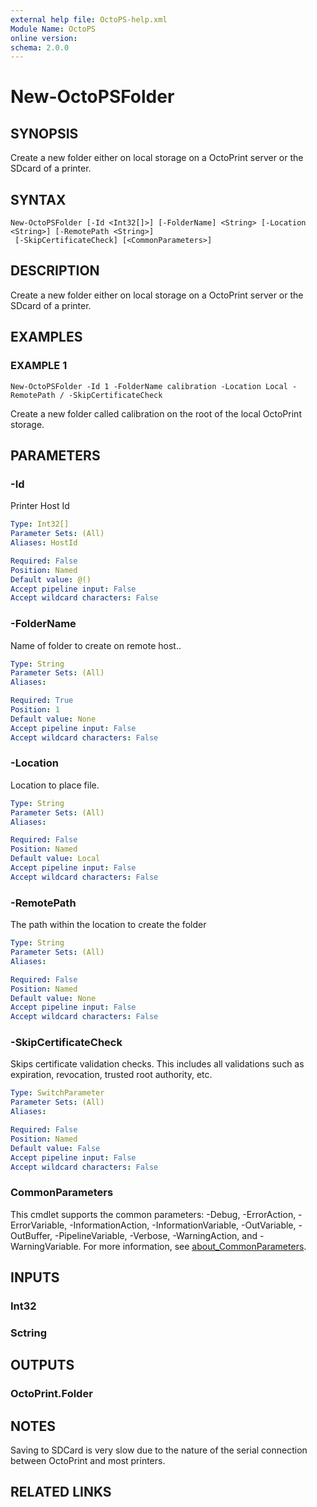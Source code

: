 ```yaml
---
external help file: OctoPS-help.xml
Module Name: OctoPS
online version:
schema: 2.0.0
---
```


# New-OctoPSFolder

## SYNOPSIS
Create a new folder either on local storage on a OctoPrint server or the SDcard of a printer.

## SYNTAX

```
New-OctoPSFolder [-Id <Int32[]>] [-FolderName] <String> [-Location <String>] [-RemotePath <String>]
 [-SkipCertificateCheck] [<CommonParameters>]
```

## DESCRIPTION
Create a new folder either on local storage on a OctoPrint server or the SDcard of a printer.

## EXAMPLES

### EXAMPLE 1
```
New-OctoPSFolder -Id 1 -FolderName calibration -Location Local -RemotePath / -SkipCertificateCheck
```

Create a new folder called calibration on the root of the local OctoPrint storage.

## PARAMETERS

### -Id
Printer Host Id

```yaml
Type: Int32[]
Parameter Sets: (All)
Aliases: HostId

Required: False
Position: Named
Default value: @()
Accept pipeline input: False
Accept wildcard characters: False
```

### -FolderName
Name of folder to create on remote host..

```yaml
Type: String
Parameter Sets: (All)
Aliases:

Required: True
Position: 1
Default value: None
Accept pipeline input: False
Accept wildcard characters: False
```

### -Location
Location to place file.

```yaml
Type: String
Parameter Sets: (All)
Aliases:

Required: False
Position: Named
Default value: Local
Accept pipeline input: False
Accept wildcard characters: False
```

### -RemotePath
The path within the location to create the folder

```yaml
Type: String
Parameter Sets: (All)
Aliases:

Required: False
Position: Named
Default value: None
Accept pipeline input: False
Accept wildcard characters: False
```

### -SkipCertificateCheck
Skips certificate validation checks.
This includes all validations such as expiration, revocation, trusted root authority, etc.

```yaml
Type: SwitchParameter
Parameter Sets: (All)
Aliases:

Required: False
Position: Named
Default value: False
Accept pipeline input: False
Accept wildcard characters: False
```

### CommonParameters
This cmdlet supports the common parameters: -Debug, -ErrorAction, -ErrorVariable, -InformationAction, -InformationVariable, -OutVariable, -OutBuffer, -PipelineVariable, -Verbose, -WarningAction, and -WarningVariable. For more information, see [about_CommonParameters](http://go.microsoft.com/fwlink/?LinkID=113216).

## INPUTS

### Int32
### Sctring
## OUTPUTS

### OctoPrint.Folder
## NOTES
Saving to SDCard is very slow due to the nature of the serial connection between OctoPrint and most printers.

## RELATED LINKS
